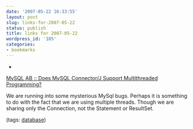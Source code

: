 ```yaml
---
date: '2007-05-22 16:33:55'
layout: post
slug: links-for-2007-05-22
status: publish
title: links for 2007-05-22
wordpress_id: '185'
categories:
- bookmarks
---
```



	
  * 
		

[MySQL AB :: Does MySQL Connector/J Support Multithreaded Programming?](http://www.mysql.com/news-and-events/newsletter/2003-04/a0000000154.html)


		

We are running into some mysterious MySql bugs.  Perhaps it is something to do with the fact that we are using multiple threads.  Though we are sharing only the Connection, not the Statement or ResultSet.


		

(tags: [database](http://del.icio.us/eob/database))


	



